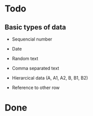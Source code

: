 # Todo

## Basic types of data
* Sequencial number
* Date
* Random text
* Comma separated text
* Hierarcical data (A, A1, A2, B, B1, B2)

* Reference to other row


# Done

